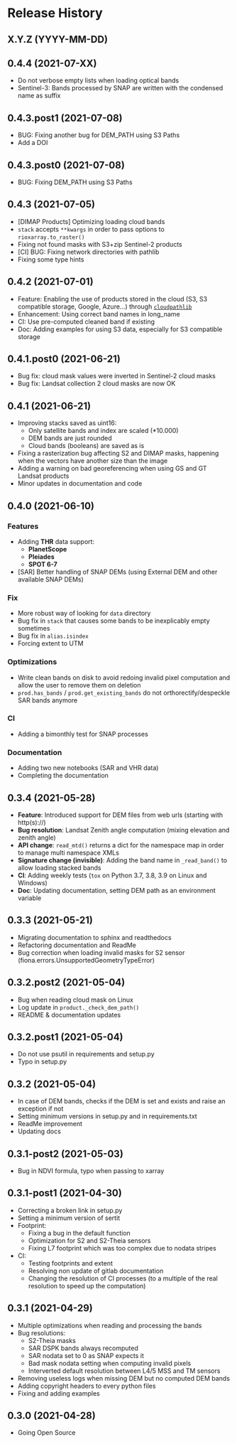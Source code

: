 # Release History

## X.Y.Z (YYYY-MM-DD)

## 0.4.4 (2021-07-XX)
- Do not verbose empty lists when loading optical bands
- Sentinel-3: Bands processed by SNAP are written with the condensed name as suffix

## 0.4.3.post1 (2021-07-08)
- BUG: Fixing another bug for DEM_PATH using S3 Paths
- Add a DOI

## 0.4.3.post0 (2021-07-08)
- BUG: Fixing DEM_PATH using S3 Paths

## 0.4.3 (2021-07-05)
- [DIMAP Products] Optimizing loading cloud bands
- `stack` accepts `**kwargs` in order to pass options to `rioxarray.to_raster()`
- Fixing not found masks with S3+zip Sentinel-2 products
- [CI] BUG: Fixing network directories with pathlib
- Fixing some type hints

## 0.4.2 (2021-07-01)

- Feature: Enabling the use of products stored in the cloud
  (S3, S3 compatible storage, Google, Azure...) through [`cloudpathlib`](https://cloudpathlib.drivendata.org/)
- Enhancement: Using correct band names in long_name
- CI: Use pre-computed cleaned band if existing
- Doc: Adding examples for using S3 data, especially for S3 compatible storage

## 0.4.1.post0 (2021-06-21)

- Bug fix: cloud mask values were inverted in Sentinel-2 cloud masks
- Bug fix: Landsat collection 2 cloud masks are now OK

## 0.4.1 (2021-06-21)

- Improving stacks saved as uint16:
    - Only satellite bands and index are scaled (*10.000)
    - DEM bands are just rounded
    - Cloud bands (booleans) are saved as is
- Fixing a rasterization bug affecting S2 and DIMAP masks, happening when the vectors have another size than the image
- Adding a warning on bad georeferencing when using GS and GT Landsat products
- Minor updates in documentation and code

## 0.4.0 (2021-06-10)

### Features

- Adding **THR** data support:
    - **PlanetScope**
    - **Pleiades**
    - **SPOT 6-7**
- [SAR] Better handling of SNAP DEMs (using External DEM and other available SNAP DEMs)

### Fix

- More robust way of looking for `data` directory
- Bug fix in `stack` that causes some bands to be inexplicably empty sometimes
- Bug fix in `alias.isindex`
- Forcing extent to UTM

### Optimizations

- Write clean bands on disk to avoid redoing invalid pixel computation and allow the user to remove them on deletion
- `prod.has_bands` / `prod.get_existing_bands` do not orthorectify/despeckle SAR bands anymore

### CI

- Adding a bimonthly test for SNAP processes

### Documentation

- Adding two new notebooks (SAR and VHR data)
- Completing the documentation

## 0.3.4 (2021-05-28)

- **Feature**: Introduced support for DEM files from web urls (starting with http(s)://)
- **Bug resolution**: Landsat Zenith angle computation (mixing elevation and zenith angle)
- **API change**: `read_mtd()` returns a dict for the namespace map in order to manage multi namespace XMLs
- **Signature change (invisible)**: Adding the band name in `_read_band()` to allow loading stacked bands
- **CI**: Adding weekly tests (`tox` on Python 3.7, 3.8, 3.9 on Linux and Windows)
- **Doc**: Updating documentation, setting DEM path as an environment variable

## 0.3.3 (2021-05-21)

- Migrating documentation to sphinx and readthedocs
- Refactoring documentation and ReadMe
- Bug correction when loading invalid masks for S2 sensor (fiona.errors.UnsupportedGeometryTypeError)

## 0.3.2.post2 (2021-05-04)

- Bug when reading cloud mask on Linux
- Log update in `product._check_dem_path()`
- README & documentation updates

## 0.3.2.post1 (2021-05-04)

- Do not use psutil in requirements and setup.py
- Typo in setup.py

## 0.3.2 (2021-05-04)

- In case of DEM bands, checks if the DEM is set and exists and raise an exception if not
- Setting minimum versions in setup.py and in requirements.txt
- ReadMe improvement
- Updating docs

## 0.3.1-post2 (2021-05-03)

- Bug in NDVI formula, typo when passing to xarray

## 0.3.1-post1 (2021-04-30)

- Correcting a broken link in setup.py
- Setting a minimum version of sertit
- Footprint:
    - Fixing a bug in the default function
    - Optimization for S2 and S2-Theia sensors
    - Fixing L7 footprint which was too complex due to nodata stripes
- CI:
    - Testing footprints and extent
    - Resolving non update of gitlab documentation
    - Changing the resolution of CI processes (to a multiple of the real resolution to speed up the computation)

## 0.3.1 (2021-04-29)

- Multiple optimizations when reading and processing the bands
- Bug resolutions:
    - S2-Theia masks
    - SAR DSPK bands always recomputed
    - SAR nodata set to 0 as SNAP expects it
    - Bad mask nodata setting when computing invalid pixels
    - Interverted default resolution between L4/5 MSS and TM sensors
- Removing useless logs when missing DEM but no computed DEM bands
- Adding copyright headers to every python files
- Fixing and adding examples

## 0.3.0 (2021-04-28)

- Going Open Source
